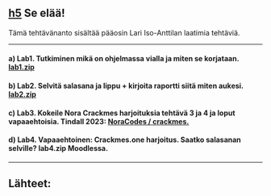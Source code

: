 ## [h5](https://terokarvinen.com/application-hacking/#:~:text=ainakin%20brittil%C3%A4isiss%C3%A4%20yliopistoissa.-,h5,-Se%20el%C3%A4%C3%A4!) Se elää!
Tämä tehtävänanto sisältää pääosin Lari Iso-Anttilan laatimia tehtäviä.

---
#### a) Lab1. Tutkiminen mikä on ohjelmassa vialla ja miten se korjataan. [lab1.zip](https://terokarvinen.com/application-hacking/lab1.zip)


#### b) Lab2. Selvitä salasana ja lippu + kirjoita raportti siitä miten aukesi. [lab2.zip](https://terokarvinen.com/application-hacking/lab2.zip)


#### c) Lab3. Kokeile Nora Crackmes harjoituksia tehtävä 3 ja 4 ja loput vapaaehtoisia. Tindall 2023: [NoraCodes / crackmes.](https://github.com/NoraCodes/crackmes)


#### d) Lab4. Vapaaehtoinen: Crackmes.one harjoitus. Saatko salasanan selville? lab4.zip Moodlessa.

---
## Lähteet:

